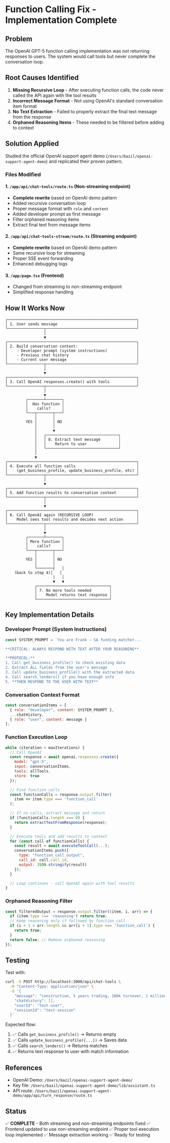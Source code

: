# Function Calling Fix - Implementation Complete

## Problem
The OpenAI GPT-5 function calling implementation was not returning responses to users. The system would call tools but never complete the conversation loop.

## Root Causes Identified

1. **Missing Recursive Loop** - After executing function calls, the code never called the API again with the tool results
2. **Incorrect Message Format** - Not using OpenAI's standard conversation item format
3. **No Text Extraction** - Failed to properly extract the final text message from the response
4. **Orphaned Reasoning Items** - These needed to be filtered before adding to context

## Solution Applied

Studied the official OpenAI support agent demo (`/Users/bazil/openai-support-agent-demo`) and replicated their proven pattern.

### Files Modified

#### 1. `/app/api/chat-tools/route.ts` (Non-streaming endpoint)
- **Complete rewrite** based on OpenAI demo pattern
- Added recursive conversation loop
- Proper message format with `role` and `content`
- Added developer prompt as first message
- Filter orphaned reasoning items
- Extract final text from message items

#### 2. `/app/api/chat-tools-stream/route.ts` (Streaming endpoint)
- **Complete rewrite** based on OpenAI demo pattern
- Same recursive loop for streaming
- Proper SSE event forwarding
- Enhanced debugging logs

#### 3. `/app/page.tsx` (Frontend)
- Changed from streaming to non-streaming endpoint
- Simplified response handling

## How It Works Now

```
┌─────────────────────────────────────────────────────────┐
│ 1. User sends message                                   │
└────────────────┬────────────────────────────────────────┘
                 │
                 ▼
┌─────────────────────────────────────────────────────────┐
│ 2. Build conversation context:                          │
│    - Developer prompt (system instructions)             │
│    - Previous chat history                              │
│    - Current user message                               │
└────────────────┬────────────────────────────────────────┘
                 │
                 ▼
┌─────────────────────────────────────────────────────────┐
│ 3. Call OpenAI responses.create() with tools            │
└────────────────┬────────────────────────────────────────┘
                 │
                 ▼
         ┌───────┴───────┐
         │  Has function │
         │    calls?     │
         └───┬───────┬───┘
             │       │
         YES │       │ NO
             │       │
             │       ▼
             │   ┌────────────────────────────────┐
             │   │ 8. Extract text message        │
             │   │    Return to user              │
             │   └────────────────────────────────┘
             │
             ▼
┌─────────────────────────────────────────────────────────┐
│ 4. Execute all function calls                           │
│    (get_business_profile, update_business_profile, etc) │
└────────────────┬────────────────────────────────────────┘
                 │
                 ▼
┌─────────────────────────────────────────────────────────┐
│ 5. Add function results to conversation context         │
└────────────────┬────────────────────────────────────────┘
                 │
                 ▼
┌─────────────────────────────────────────────────────────┐
│ 6. Call OpenAI again (RECURSIVE LOOP)                   │
│    Model sees tool results and decides next action      │
└────────────────┬────────────────────────────────────────┘
                 │
                 ▼
         ┌───────┴───────┐
         │ More function │
         │    calls?     │
         └───┬───────┬───┘
             │       │
         YES │       │ NO
             │       │
             └───────┤   │
    (back to step 4)│   │
                     │   │
                     ▼   ▼
             ┌────────────────────────────────┐
             │ 7. No more tools needed        │
             │    Model returns text response │
             └────────────────────────────────┘
```

## Key Implementation Details

### Developer Prompt (System Instructions)
```javascript
const SYSTEM_PROMPT = `You are Frank — SA funding matcher...

**CRITICAL: ALWAYS RESPOND WITH TEXT AFTER YOUR REASONING**

**PROTOCOL:**
1. Call get_business_profile() to check existing data
2. Extract ALL fields from the user's message
3. Call update_business_profile() with the extracted data
4. Call search_lenders() if you have enough info
5. **THEN RESPOND TO THE USER WITH TEXT**
```

### Conversation Context Format
```javascript
const conversationItems = [
  { role: "developer", content: SYSTEM_PROMPT },
  ...chatHistory,
  { role: "user", content: message }
];
```

### Function Execution Loop
```javascript
while (iteration < maxIterations) {
  // Call OpenAI
  const response = await openai.responses.create({
    model: "gpt-5",
    input: conversationItems,
    tools: allTools,
    store: true
  });

  // Find function calls
  const functionCalls = response.output.filter(
    item => item.type === 'function_call'
  );

  // If no calls, extract message and return
  if (functionCalls.length === 0) {
    return extractTextFromResponse(response);
  }

  // Execute tools and add results to context
  for (const call of functionCalls) {
    const result = await executeToolCall(...);
    conversationItems.push({
      type: "function_call_output",
      call_id: call.call_id,
      output: JSON.stringify(result)
    });
  }

  // Loop continues - call OpenAI again with tool results
}
```

### Orphaned Reasoning Filter
```javascript
const filteredOutput = response.output.filter((item, i, arr) => {
  if (item.type !== 'reasoning') return true;
  // Keep reasoning only if followed by function_call
  if (i + 1 < arr.length && arr[i + 1].type === 'function_call') {
    return true;
  }
  return false; // Remove orphaned reasoning
});
```

## Testing

Test with:
```bash
curl -X POST http://localhost:3000/api/chat-tools \
  -H "Content-Type: application/json" \
  -d '{
    "message": "construction, 5 years trading, 100k turnover, 1 million needed",
    "chatHistory": [],
    "userId": "test-user",
    "sessionId": "test-session"
  }'
```

Expected flow:
1. ✅ Calls `get_business_profile()` → Returns empty
2. ✅ Calls `update_business_profile({...})` → Saves data
3. ✅ Calls `search_lenders()` → Returns matches
4. ✅ Returns text response to user with match information

## References

- OpenAI Demo: `/Users/bazil/openai-support-agent-demo/`
- Key file: `/Users/bazil/openai-support-agent-demo/lib/assistant.ts`
- API route: `/Users/bazil/openai-support-agent-demo/app/api/turn_response/route.ts`

## Status

✅ **COMPLETE** - Both streaming and non-streaming endpoints fixed
✅ Frontend updated to use non-streaming endpoint
✅ Proper tool execution loop implemented
✅ Message extraction working
✅ Ready for testing
